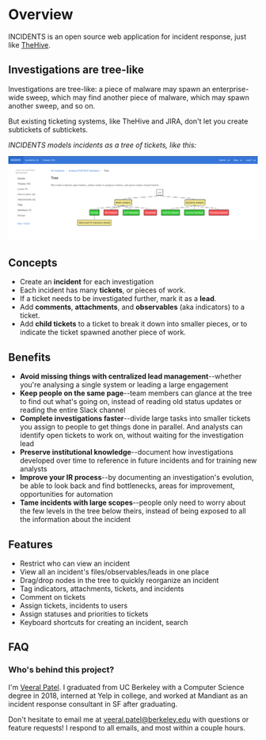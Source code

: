 # Overview

INCIDENTS is an open source web application for incident response, just like [TheHive](https://thehive-project.org).

## Investigations are tree-like

Investigations are tree-like: a piece of malware may spawn an enterprise-wide sweep, which may find another
piece of malware, which may spawn another sweep, and so on.

But existing ticketing systems, like TheHive and JIRA, don't let you create subtickets of subtickets.

_INCIDENTS models incidents as a tree of tickets, like this:_

![Tree](img/tree.png)

## Concepts

- Create an **incident** for each investigation
- Each incident has many **tickets**, or pieces of work.
- If a ticket needs to be investigated further, mark it as a **lead**.
- Add **comments**, **attachments**, and **observables** (aka indicators) to a ticket.
- Add **child tickets** to a ticket to break it down into smaller pieces, or to indicate the ticket spawned another piece of work.

## Benefits

- **Avoid missing things with centralized lead management**--whether you're
  analysing a single system or leading a large engagement
- **Keep people on the same page**--team members can glance at the tree to find out what's going on, instead of reading old status updates or reading the entire Slack channel
- **Complete investigations faster**--divide large tasks into smaller
  tickets you assign to people to get things done in parallel. And analysts can identify open tickets to work on, without waiting for the investigation lead
- **Preserve institutional knowledge**--document how investigations developed over time to reference in future incidents and for training new analysts
- **Improve your IR process**--by documenting an investigation's evolution, be able to look back and find bottlenecks, areas for improvement, opportunities for automation
- **Tame incidents with large scopes**--people only need to worry about the few levels in the tree below theirs, instead of being exposed to all the information about the incident

## Features

- Restrict who can view an incident
- View all an incident's files/observables/leads in one place
- Drag/drop nodes in the tree to quickly reorganize an incident
- Tag indicators, attachments, tickets, and incidents
- Comment on tickets
- Assign tickets, incidents to users
- Assign statuses and priorities to tickets
- Keyboard shortcuts for creating an incident, search

## FAQ

### Who's behind this project?

I'm [Veeral Patel](https://veeral-patel.com). I graduated from UC Berkeley with a Computer Science degree in 2018, interned at Yelp in college, and worked at Mandiant as an incident response consultant in SF after graduating.

Don't hesitate to email me at [veeral.patel@berkeley.edu](mailto:veeral.patel@berkeley.edu) with questions or feature requests! I respond to all emails, and most within a couple hours.
